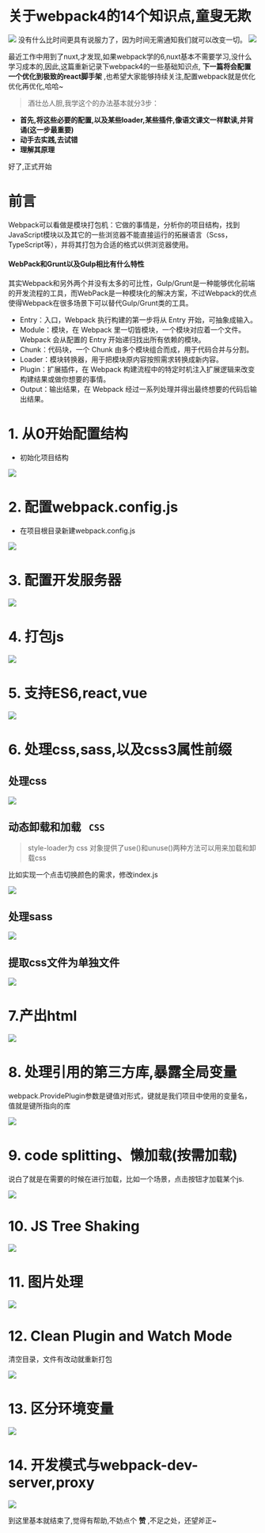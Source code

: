 # 关于webpack4的14个知识点,童叟无欺 #

![](https://user-gold-cdn.xitu.io/2019/5/8/16a94b981baecfa7?imageView2/0/w/1280/h/960/ignore-error/1) 没有什么比时间更具有说服力了，因为时间无需通知我们就可以改变一切。 ![](https://user-gold-cdn.xitu.io/2019/5/8/16a94b981b0702d0?imageView2/0/w/1280/h/960/ignore-error/1)

最近工作中用到了nuxt,才发现,如果webpack学的6,nuxt基本不需要学习,没什么学习成本的,因此,这篇重新记录下webpack4的一些基础知识点, **下一篇将会配置一个优化到极致的react脚手架** ,也希望大家能够持续关注,配置webpack就是优化优化再优化,哈哈~

> 
> 
> 
> 酒壮怂人胆,我学这个的办法基本就分3步：
> 
> 

* **首先,将这些必要的配置,以及某些loader,某些插件,像语文课文一样默读,并背诵(这一步最重要)**
* **动手去实践,去试错**
* **理解其原理**

好了,正式开始

# 前言 #

Webpack可以看做是模块打包机：它做的事情是，分析你的项目结构，找到JavaScript模块以及其它的一些浏览器不能直接运行的拓展语言（Scss，TypeScript等），并将其打包为合适的格式以供浏览器使用。

#### WebPack和Grunt以及Gulp相比有什么特性 ####

其实Webpack和另外两个并没有太多的可比性，Gulp/Grunt是一种能够优化前端的开发流程的工具，而WebPack是一种模块化的解决方案，不过Webpack的优点使得Webpack在很多场景下可以替代Gulp/Grunt类的工具。

* Entry：入口，Webpack 执行构建的第一步将从 Entry 开始，可抽象成输入。
* Module：模块，在 Webpack 里一切皆模块，一个模块对应着一个文件。Webpack 会从配置的 Entry 开始递归找出所有依赖的模块。
* Chunk：代码块，一个 Chunk 由多个模块组合而成，用于代码合并与分割。
* Loader：模块转换器，用于把模块原内容按照需求转换成新内容。
* Plugin：扩展插件，在 Webpack 构建流程中的特定时机注入扩展逻辑来改变构建结果或做你想要的事情。
* Output：输出结果，在 Webpack 经过一系列处理并得出最终想要的代码后输出结果。

# 1. 从0开始配置结构 #

* 初始化项目结构

![](https://user-gold-cdn.xitu.io/2019/5/26/16af28bf49f5c2d9?imageView2/0/w/1280/h/960/ignore-error/1)

# 2. 配置webpack.config.js #

* 在项目根目录新建webpack.config.js

![](https://user-gold-cdn.xitu.io/2019/5/26/16af2cd0e47b7b1b?imageView2/0/w/1280/h/960/ignore-error/1)

# 3. 配置开发服务器 #

![](https://user-gold-cdn.xitu.io/2019/5/26/16af2cdb4cb7be3b?imageView2/0/w/1280/h/960/ignore-error/1)

# 4. 打包js #

![](https://user-gold-cdn.xitu.io/2019/5/26/16af2ce28d674199?imageView2/0/w/1280/h/960/ignore-error/1)

# 5. 支持ES6,react,vue #

![](https://user-gold-cdn.xitu.io/2019/6/4/16b1fdf739fe273a?imageView2/0/w/1280/h/960/ignore-error/1)

# 6. 处理css,sass,以及css3属性前缀 #

## 处理css ##

![](https://user-gold-cdn.xitu.io/2019/5/26/16af2d01b1f62296?imageView2/0/w/1280/h/960/ignore-error/1)

## 动态卸载和加载 ` CSS` ##

> 
> 
> 
> style-loader为 css 对象提供了use()和unuse()两种方法可以用来加载和卸载css
> 
> 

比如实现一个点击切换颜色的需求，修改index.js

![](https://user-gold-cdn.xitu.io/2019/5/26/16af2d116212a246?imageView2/0/w/1280/h/960/ignore-error/1)

## 处理sass ##

![](https://user-gold-cdn.xitu.io/2019/5/27/16af6f99cb26d258?imageView2/0/w/1280/h/960/ignore-error/1)

## 提取css文件为单独文件 ##

![](https://user-gold-cdn.xitu.io/2019/5/26/16af2d382319f886?imageView2/0/w/1280/h/960/ignore-error/1)

# 7.产出html #

![](https://user-gold-cdn.xitu.io/2019/5/26/16af2d43624a2681?imageView2/0/w/1280/h/960/ignore-error/1)

# 8. 处理引用的第三方库,暴露全局变量 #

webpack.ProvidePlugin参数是键值对形式，键就是我们项目中使用的变量名，值就是键所指向的库

![](https://user-gold-cdn.xitu.io/2019/5/26/16af2d4e9e2b3585?imageView2/0/w/1280/h/960/ignore-error/1)

# 9. code splitting、懒加载(按需加载) #

说白了就是在需要的时候在进行加载，比如一个场景，点击按钮才加载某个js.

![](https://user-gold-cdn.xitu.io/2019/5/26/16af2d5c4a1100e1?imageView2/0/w/1280/h/960/ignore-error/1)

# 10. JS Tree Shaking #

![](https://user-gold-cdn.xitu.io/2019/5/26/16af2d6e651e68e6?imageView2/0/w/1280/h/960/ignore-error/1)

# 11. 图片处理 #

![](https://user-gold-cdn.xitu.io/2019/5/26/16af2d781ecf6876?imageView2/0/w/1280/h/960/ignore-error/1)

# 12. Clean Plugin and Watch Mode #

清空目录，文件有改动就重新打包

![](https://user-gold-cdn.xitu.io/2019/5/26/16af2d80bbde0581?imageView2/0/w/1280/h/960/ignore-error/1)

# 13. 区分环境变量 #

![](https://user-gold-cdn.xitu.io/2019/5/26/16af2d889c307745?imageView2/0/w/1280/h/960/ignore-error/1)

# 14. 开发模式与webpack-dev-server,proxy #

![](https://user-gold-cdn.xitu.io/2019/5/26/16af2d8fd11ec8c2?imageView2/0/w/1280/h/960/ignore-error/1)

到这里基本就结束了,觉得有帮助,不妨点个 **赞** ,不足之处，还望斧正~